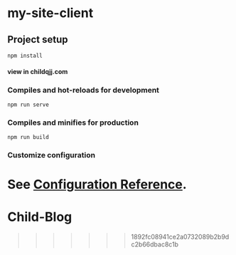 # my-site-client

## Project setup
```
npm install
```
#### view in childqjj.com
### Compiles and hot-reloads for development
```
npm run serve
```

### Compiles and minifies for production
```
npm run build
```

### Customize configuration
See [Configuration Reference](https://cli.vuejs.org/config/).
=======
# Child-Blog
>>>>>>> 1892fc08941ce2a0732089b2b9dc2b66dbac8c1b
